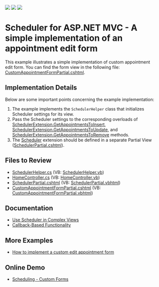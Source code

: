 <!-- default badges list -->
![](https://img.shields.io/endpoint?url=https://codecentral.devexpress.com/api/v1/VersionRange/128553412/14.1.3%2B)
[![](https://img.shields.io/badge/Open_in_DevExpress_Support_Center-FF7200?style=flat-square&logo=DevExpress&logoColor=white)](https://supportcenter.devexpress.com/ticket/details/E4676)
[![](https://img.shields.io/badge/📖_How_to_use_DevExpress_Examples-e9f6fc?style=flat-square)](https://docs.devexpress.com/GeneralInformation/403183)
<!-- default badges end -->

# Scheduler for ASP.NET MVC - A simple implementation of an appointment edit form

This example illustrates a simple implementation of custom appointment edit form. You can find the form view in the following file: [CustomAppointmentFormPartial.cshtml](./CS/Views/Home/CustomAppointmentFormPartial.cshtml).

## Implementation Details

Below are some important points concerning the example implementation:

1. The example implements the `SchedulerHelper` class that initializes Scheduler settings for its view.
2. Pass the Scheduler settings to the corresponding overloads of [SchedulerExtension.GetAppointmentsToInsert<T>](https://docs.devexpress.com/AspNetMvc/DevExpress.Web.Mvc.SchedulerExtension.GetAppointmentsToInsert.overloads), [SchedulerExtension.GetAppointmentsToUpdate<T>](https://docs.devexpress.com/AspNetMvc/DevExpress.Web.Mvc.SchedulerExtension.GetAppointmentsToUpdate.overloads), and [SchedulerExtension.GetAppointmentsToRemove<T>](https://docs.devexpress.com/AspNetMvc/DevExpress.Web.Mvc.SchedulerExtension.GetAppointmentsToRemove.overloads) methods.
3. The [Scheduler](https://docs.devexpress.com/AspNetMvc/11431/components/scheduler) extension should be defined in a separate Partial View ([SchedulerPartial.cshtml](./CS/Views/Home/SchedulerPartial.cshtml)).

## Files to Review

* [SchedulerHelper.cs](./CS/Code/SchedulerHelper.cs) (VB: [SchedulerHelper.vb](./VB/Code/SchedulerHelper.vb))
* [HomeController.cs](./CS/Controllers/HomeController.cs) (VB: [HomeController.vb](./VB/Controllers/HomeController.vb))
* [SchedulerPartial.cshtml](./CS/Views/Home/SchedulerPartial.cshtml) (VB: [SchedulerPartial.vbhtml](./VB/Views/Home/SchedulerPartial.vbhtml))
* [CustomAppointmentFormPartial.cshtml](./CS/Views/Home/CustomAppointmentFormPartial.cshtml) (VB: [CustomAppointmentFormPartial.vbhtml](./VB/Views/Home/CustomAppointmentFormPartial.vbhtml))

## Documentation

* [Use Scheduler in Complex Views](https://docs.devexpress.com/AspNetMvc/11629/components/scheduler/get-started/lesson-3-use-scheduler-in-complex-views)
* [Callback-Based Functionality](https://docs.devexpress.com/AspNetMvc/9052/common-features/callback-based-functionality)

## More Examples

* [How to implement a custom edit appointment form](https://github.com/DevExpress-Examples/asp-net-mvc-scheduler-custom-appointment-form)

## Online Demo

* [Scheduling - Custom Forms](https://demos.devexpress.com/MVCxSchedulerDemos/Customization/CustomForms)
